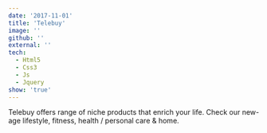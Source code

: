 ```yaml
---
date: '2017-11-01'
title: 'Telebuy'
image: ''
github: ''
external: ''
tech:
  - Html5
  - Css3
  - Js
  - Jquery
show: 'true'
---
```


Telebuy offers range of niche products that enrich your life. Check our new-age lifestyle, fitness, health / personal care & home.

